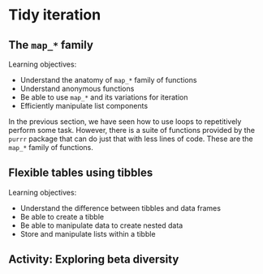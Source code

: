 # Tidy iteration

## The `map_*` family

Learning objectives:

* Understand the anatomy of `map_*` family of functions
* Understand anonymous functions
* Be able to use `map_*` and its variations for iteration
* Efficiently manipulate list components

In the previous section, we have seen how to use loops to repetitively perform some task. However, there is a suite of functions provided by the `purrr` package that can do just that with less lines of code. These are the `map_*` family of functions. 


## Flexible tables using tibbles

Learning objectives:

* Understand the difference between tibbles and data frames
* Be able to create a tibble
* Be able to manipulate data to create nested data
* Store and manipulate lists within a tibble

## Activity: Exploring beta diversity


